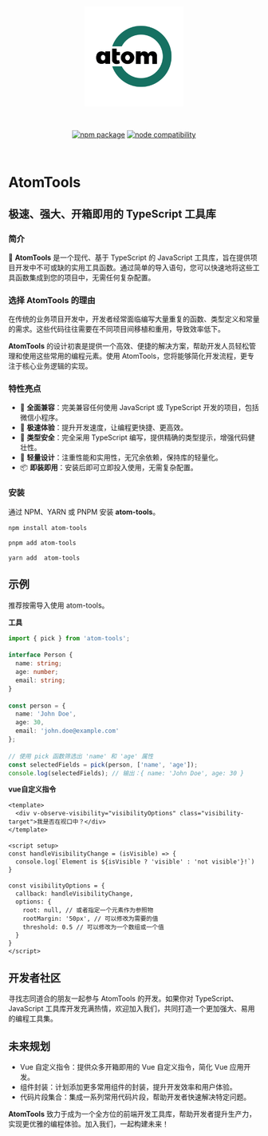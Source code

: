 <p align="center">
  <a href="https://tools.atomnotion.com" target="_blank" rel="noopener noreferrer">
    <img width="200" src="./docs/src/public/image/logo.png" alt="atom-tools logo">
  </a>
</p>
<br/>
<p align="center">
  <a href="https://www.npmjs.com/package/atom-tools"><img src="https://img.shields.io/npm/v/atom-tools.svg" alt="npm package"></a>
  <a href="https://www.npmjs.com/package/atom-tools"><img src="https://img.shields.io/node/v/atom-tools.svg" alt="node compatibility"></a>
<!--   <a href="https://tools.atomnotion.com"><img src="https://github.com/vitejs/vite/actions/workflows/ci.yml/badge.svg?branch=main" alt="build status"></a>
  <a href="https://tools.atomnotion.com"><img src="https://developer.stackblitz.com/img/start_pr_dark_small.svg" alt="Start new PR in StackBlitz Codeflow"></a>
  <a href="https://tools.atomnotion.com"><img src="https://img.shields.io/badge/chat-discord-blue?style=flat&logo=discord" alt="discord chat"></a> -->
</p>
<br/>

# AtomTools

## 极速、强大、开箱即用的 TypeScript 工具库

### 简介

🌟 **AtomTools** 是一个现代、基于 TypeScript 的 JavaScript 工具库，旨在提供项目开发中不可或缺的实用工具函数。通过简单的导入语句，您可以快速地将这些工具函数集成到您的项目中，无需任何复杂配置。

### 选择 AtomTools 的理由

在传统的业务项目开发中，开发者经常面临编写大量重复的函数、类型定义和常量的需求。这些代码往往需要在不同项目间移植和重用，导致效率低下。

**AtomTools** 的设计初衷是提供一个高效、便捷的解决方案，帮助开发人员轻松管理和使用这些常用的编程元素。使用 AtomTools，您将能够简化开发流程，更专注于核心业务逻辑的实现。

### 特性亮点

- 🌈 **全面兼容**：完美兼容任何使用 JavaScript 或 TypeScript 开发的项目，包括微信小程序。
- 🚀 **极速体验**：提升开发速度，让编程更快捷、更高效。
- 📠 **类型安全**：完全采用 TypeScript 编写，提供精确的类型提示，增强代码健壮性。
- 🍃 **轻量设计**：注重性能和实用性，无冗余依赖，保持库的轻量化。
- 📦 **即装即用**：安装后即可立即投入使用，无需复杂配置。

### 安装

通过 NPM、YARN 或 PNPM 安装 **atom-tools**。

```npm
npm install atom-tools
```

```pnpm
pnpm add atom-tools
```

```yarn
yarn add  atom-tools
```

## 示例

推荐按需导入使用 atom-tools。

**工具**
```ts
import { pick } from 'atom-tools';

interface Person {
  name: string;
  age: number;
  email: string;
}

const person = {
  name: 'John Doe',
  age: 30,
  email: 'john.doe@example.com'
};

// 使用 pick 函数筛选出 'name' 和 'age' 属性
const selectedFields = pick(person, ['name', 'age']);
console.log(selectedFields); // 输出：{ name: 'John Doe', age: 30 }
```

**vue自定义指令**

```vue
<template>
  <div v-observe-visibility="visibilityOptions" class="visibility-target">我是否在视口中？</div>
</template>

<script setup>
const handleVisibilityChange = (isVisible) => {
  console.log(`Element is ${isVisible ? 'visible' : 'not visible'}!`)
}

const visibilityOptions = {
  callback: handleVisibilityChange,
  options: {
    root: null, // 或者指定一个元素作为参照物
    rootMargin: '50px', // 可以修改为需要的值
    threshold: 0.5 // 可以修改为一个数组或一个值
  }
}
</script>
```

## 开发者社区

寻找志同道合的朋友一起参与 AtomTools 的开发。如果你对 TypeScript、JavaScript 工具库开发充满热情，欢迎加入我们，共同打造一个更加强大、易用的编程工具集。

## 未来规划
- Vue 自定义指令：提供众多开箱即用的 Vue 自定义指令，简化 Vue 应用开发。
- 组件封装：计划添加更多常用组件的封装，提升开发效率和用户体验。
- 代码片段集合：集成一系列常用代码片段，帮助开发者快速解决特定问题。

**AtomTools** 致力于成为一个全方位的前端开发工具库，帮助开发者提升生产力，实现更优雅的编程体验。加入我们，一起构建未来！
